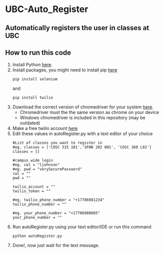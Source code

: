 # UBC-Auto_Register
## Automatically registers the user in classes at UBC

## How to run this code
1. Install Python [here](https://www.python.org/downloads/).
2. Install packages, you might need to install pip [here](https://pip.pypa.io/en/stable/installation/)
    ```
    pip install selenium
    ```
    and
    ```
    pip install twilio
    ```
3. Download the correct version of chromedriver for your system [here](https://chromedriver.chromium.org/downloads).
    * Chromedriver must the the same version as chrome on your device
    * Windows chromedriver is included in this repository (may be outdated)
4. Make a free twilio account [here](https://www.twilio.com/)
5. Edit these values in autoRegister.py with a text editor of your choice
    ```
    #List of classes you want to register in
    #eg. classes = ['COSC 315 101','SPAN 202 001', 'COSC 360 L02']
    classes = []

    #campus wide login
    #eg. cwl = "ljohnson"
    #eg. pwd = "verySecurePassword"
    cwl = ""
    pwd = ""

    twilio_account = ""
    twilio_token = ""

    #eg. twilio_phone_number = "+17786981234"
    twilio_phone_number = ""

    #eg. your_phone_number = "+17786980085"
    your_phone_number = ""
    ```
6.  Run autoRegister.py using your text editor/IDE or run this command
    ```
    python autoRegister.py
    ```
7. Done!, now just wait for the text message.
